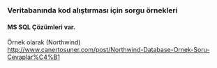 ### Veritabanında kod alıştırması için sorgu örnekleri
#### MS SQL Çözümleri var.


Örnek olarak (Northwind)<br>
http://www.canertosuner.com/post/Northwind-Database-Ornek-Soru-Cevaplar%C4%B1
